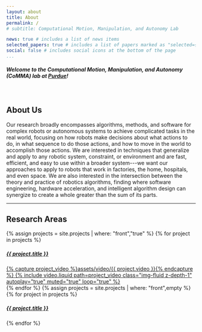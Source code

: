 ```yaml
---
layout: about
title: About
permalink: /
# subtitle: Computational Motion, Manipulation, and Autonomy Lab

news: true # includes a list of news items
selected_papers: true # includes a list of papers marked as "selected={true}"
social: false # includes social icons at the bottom of the page
...
```


<p>
<h5>
Welcome to the <b class="highlight">Co</b>mputational <b class="highlight">M</b>otion, <b class="highlight">M</b>anipulation, and <b class="highlight">A</b>utonomy (CoMMA) lab at <a href="https://www.purdue.edu/">Purdue</a>!
</h5>
</p>

<br>

## About Us

Our research broadly encompasses algorithms, methods, and software for complex robots or autonomous systems to achieve complicated tasks in the real world, focusing on how robots make decisions about what actions to do, in what sequence to do those actions, and how to move in the world to accomplish those actions.
We are interested in techniques that generalize and apply to any robotic system, constraint, or environment and are fast, efficient, and easy to use within a broader system---we want our approaches to apply to robots that work in factories, the home, hospitals, and even space.
We are also interested in the intersection between the theory and practice of robotics algorithms, finding where software engineering, hardware acceleration, and intelligent algorithm design can synergize to create a whole greater than the sum of its parts.

<hr/>
<h2>Research Areas</h2>
<p>
<div class="row">
{% assign projects = site.projects | where: "front","true" %}
{% for project in projects %}
    <div class="col-sm-4 col-md-4">
    <div class="card hoverable">
    <div class="card-body">
        <a href="{{ project.url }}">
        <h5 class="card-title">{{ project.title }}</h5>
        {% capture project_video %}assets/video/{{ project.video }}{% endcapture %}
        {% include video.liquid path=project_video class="img-fluid z-depth-1" autoplay="true" muted="true" loop="true" %}
        </a>
    </div>
    </div>
    </div>
{% endfor %}
{% assign projects = site.projects | where: "front",empty %}
{% for project in projects %}
    <div class="col-sm-4 col-md-4">
    <div class="card hoverable">
    <div class="card-body">
        <a href="{{ project.url }}">
        <h5 class="card-title">{{ project.title }}</h5>
        </a>
    </div>
    </div>
    </div>
{% endfor %}
</div>
</p>
<br/>
